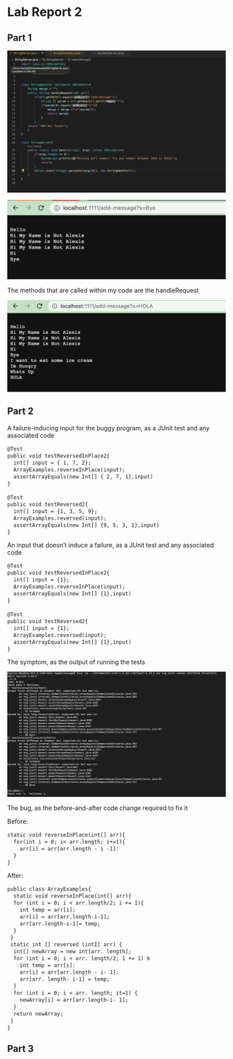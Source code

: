 # Lab Report 2

## Part 1
![Image](TheCode.png)


![Image](Running1.png)

The methods that are called within my code are the handleRequest 


![Image](Running2.png)


## Part 2

A failure-inducing input for the buggy program, as a JUnit test and any associated code
~~~
@Test
public void testReversedInPlace2{
  int[] input = { 1, 7, 2};
  ArrayExamples.reverseInPlace(input);
  assertArrayEquals(new Int[] { 2, 7, 1},input)
}

@Test
public void testReversed2{
  int[] input = {1, 3, 5, 9};
  ArrayExamples.reversed(input);
  assertArrayEquals(new Int[] {9, 5, 3, 1},input)
}
~~~

An input that doesn’t induce a failure, as a JUnit test and any associated code 
~~~
@Test
public void testReversedInPlace2{
  int[] input = {1};
  ArrayExamples.reverseInPlace(input);
  assertArrayEquals(new Int[] {1},input)
}

@Test
public void testReversed2{
  int[] input = {1};
  ArrayExamples.reversed(input);
  assertArrayEquals(new Int[] {1},input)
}
~~~

The symptom, as the output of running the tests

![Image](Failure.png)

The bug, as the before-and-after code change required to fix it 

Before:

~~~
static void reverseInPlace(int[] arr){
  for(int i = 0; i< arr.length; i+=1){
    arr[i] = arr[arr.length - i -1]:
  }
}
~~~

After:
~~~
public class ArrayExamples{
  static void reverseInPlace(int[] arr){
  for (int i = 0; i < arr.length/2; i += 1){
    int temp = arr[i];
    arr[i] = arr[arr.length-i-1];
    arr[arr.length-i-1]= temp;
  }
 }
 static int [] reversed (intI] arr) {
  int[] newArray = new int[arr. length];
  for (int i = 0; i < arr. length/2; 1 += 1) k
    int temp = arr[i]:
    arr[i] = arr[arr.length - i- 1]:
    arr[arr. length- i-1] = temp;
  }
  for (int i = 0; i < arr. length; it=1) {
    newArray[i] = arr[arr.length-i- 1];
  }
  return newArray;
 }
}
~~~

## Part 3




